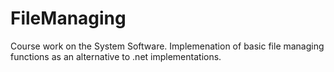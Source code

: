 # FileManaging
Course work on the System Software.
Implemenation of basic file managing functions as an alternative to .net implementations.
